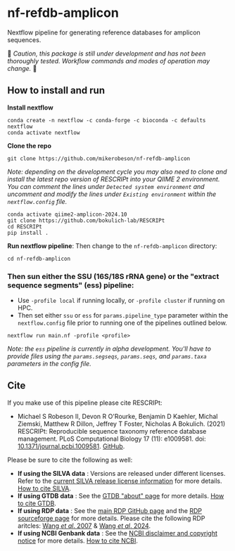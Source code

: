 # nf-refdb-amplicon
Nextflow pipeline for generating reference databases for amplicon sequences.

:construction: *Caution, this package is still under development and has not been thoroughly tested. Workflow commands and modes of operation may change.* :construction:

## How to install and run

**Install nextflow**
```
conda create -n nextflow -c conda-forge -c bioconda -c defaults nextflow
conda activate nextflow
```

**Clone the repo**
```
git clone https://github.com/mikerobeson/nf-refdb-amplicon
```
*Note: depending on the development cycle you may also need to clone and install the latest repo version of RESCRIPt into your QIIME 2 environment. You can comment the lines under `Detected system environment` and uncomment and modify the lines under `Existing environment` within the `nextflow.config` file.*

```
conda activate qiime2-amplicon-2024.10
git clone https://github.com/bokulich-lab/RESCRIPt
cd RESCRIPt
pip install .
```

**Run nextflow pipeline**:
Then change to the `nf-refdb-amplicon` directory:
```
cd nf-refdb-amplicon
```

### Then sun either the SSU (16S/18S rRNA gene) or the "extract sequence segments" (ess) pipeline:

- Use `-profile local` if running locally, or `-profile cluster` if running on HPC.
- Then set either `ssu` or `ess` for `params.pipeline_type` parameter within the `nextflow.config` file prior to running one of the pipelines outlined below.


```
nextflow run main.nf -profile <profile>
```

*Note: the `ess` pipeline is currently in alpha development. You'll have to provide files using the `params.segseqs`, `params.seqs`, and `params.taxa` parameters in the config file.*



## Cite
If you make use of this pipeline please cite RESCRIPt:

- Michael S Robeson II, Devon R O'Rourke, Benjamin D Kaehler, Michal Ziemski, Matthew R Dillon, Jeffrey T Foster, Nicholas A Bokulich. (2021) RESCRIPt: Reproducible sequence taxonomy reference database management. PLoS Computational Biology 17 (11): e1009581. doi: [10.1371/journal.pcbi.1009581](http://dx.doi.org/10.1371/journal.pcbi.1009581). [GitHub](https://github.com/bokulich-lab/RESCRIPt).

Please be sure to cite the following as well:

- **If using the SILVA data** : Versions are released under different licenses. Refer to the [current SILVA release license information](https://www.arb-silva.de/silva-license-information/) for more details. [How to cite SILVA](https://www.arb-silva.de/contact/).
- **If using GTDB data** : See the [GTDB "about" page](https://gtdb.ecogenomic.org/about) for more details. [How to cite GTDB](https://gtdb.ecogenomic.org/about).
- **If using RDP data** : See the [main RDP GitHub page](https://github.com/rdpstaff) and the [RDP sourceforge page](https://sourceforge.net/projects/rdp-classifier/files/RDP_Classifier_TrainingData/) for more details. Please cite the following RDP aritcles: [Wang *et al*. 2007](http://dx.doi.org/10.1128/AEM.00062-07) & [Wang *et al*. 2024](https://doi.org/10.1128/mra.01063-23).
- **If using NCBI Genbank data** : See the [NCBI disclaimer and copyright notice](https://www.ncbi.nlm.nih.gov/home/about/policies/) for more details. [How to cite NCBI](https://support.nlm.nih.gov/knowledgebase/article/KA-03391/en-us).
